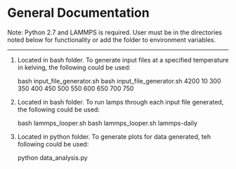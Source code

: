 General Documentation
=====================

Note: Python 2.7 and LAMMPS is required.
User must be in the directories noted below for functionality or add the folder to environment variables.

----------------------------

1. Located in bash folder. To generate input files at a specified temperature in kelving, the following could be used:

	bash input_file_generator.sh <number of atoms> <number of runs> <list of temperature without units>
	bash input_file_generator.sh 4200 10 300 350 400 450 500 550 600 650 700 750 

2. Located in bash folder. To run lamps through each input file generated, the following could be used:

	bash lammps_looper.sh <lamps tool used>
	bash lammps_looper.sh lammps-daily

3. Located in python folder. To generate plots for data generated, teh following could be used:

	python data_analysis.py
